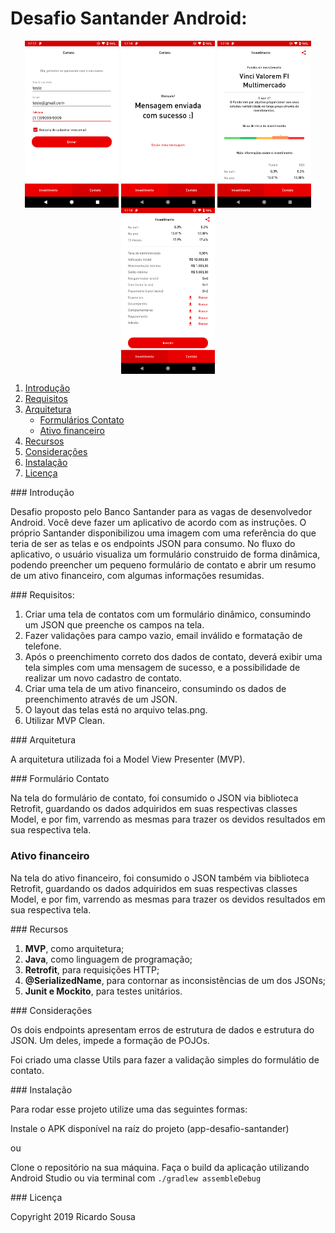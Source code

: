 # Desafio Santander Android:

<p align="center">
  <img src="images/screen1.png" align="center" width=150>
  <img src="images/screen2.png" align="center" width=150>
  <img src="images/screen3.png" align="center" width=150>
  <img src="images/screen4.png" align="center" width=150>
</p>

1. [Introdução](#introduction) 
2. [Requisitos](#requirements) 
3. [Arquitetura](#architecture) 
   * [Formulários Contato](#contact) 
   * [Ativo financeiro](#fund) 
4. [Recursos](#resources)
5. [Considerações](#considerations)
5. [Instalação](#setup)  
6. [Licença](#license)

<a name="introduction" />
### Introdução

Desafio proposto pelo Banco Santander para as vagas de desenvolvedor Android. Você deve fazer um aplicativo de acordo com as instruções. O próprio Santander disponibilizou uma imagem com uma referência do que teria de ser as telas e os endpoints JSON para consumo. No fluxo do aplicativo, o usuário visualiza um formulário construido de forma dinâmica, podendo preencher um pequeno formulário de contato e abrir um resumo de um ativo financeiro, com algumas informações resumidas.

<a name="requirements" />
### Requisitos:

1. Criar uma tela de contatos com um formulário dinâmico, consumindo um JSON que preenche os campos na tela.
2. Fazer validações para campo vazio, email inválido e formatação de telefone.
3. Após o preenchimento correto dos dados de contato, deverá exibir uma tela simples com uma mensagem de sucesso, e a possibilidade de realizar um novo cadastro de contato.
4. Criar uma tela de um ativo financeiro, consumindo os dados de preenchimento através de um JSON.
5. O layout das telas está no arquivo telas.png.
6. Utilizar MVP Clean.

<a name="architecture" />
### Arquitetura

A arquitetura utilizada foi a Model View Presenter (MVP). 

<a name="contact" />
### Formulário Contato

Na tela do formulário de contato, foi consumido o JSON via biblioteca Retrofit, guardando os dados adquiridos em suas respectivas classes Model, e por fim, varrendo as mesmas para trazer os devidos resultados em sua respectiva tela.

### Ativo financeiro

Na tela do ativo financeiro, foi consumido o JSON também via biblioteca Retrofit, guardando os dados adquiridos em suas respectivas classes Model, e por fim, varrendo as mesmas para trazer os devidos resultados em sua respectiva tela.

<a name="resources" />
### Recursos

 1. **MVP**, como arquitetura;
 2. **Java**, como linguagem de programação;
 3. **Retrofit**, para requisições HTTP;
 4. **@SerializedName**, para contornar as inconsistências de um dos JSONs;
 5. **Junit e Mockito**, para testes unitários.

<a name="considerations" />
### Considerações

Os dois endpoints apresentam erros de estrutura de dados e estrutura do JSON. Um deles, impede a formação de POJOs. 

Foi criado uma classe Utils para fazer a validação simples do formulátio de contato.

<a name="setup" />
### Instalação

Para rodar esse projeto utilize uma das seguintes formas:

Instale o APK disponível na raíz do projeto (app-desafio-santander)

ou

Clone o repositório na sua máquina.
Faça o build da aplicação utilizando Android Studio ou via terminal com ```./gradlew assembleDebug```

<a name="license" />
### Licença
<aside class="notice">
  
Copyright 2019 Ricardo Sousa

</aside>

